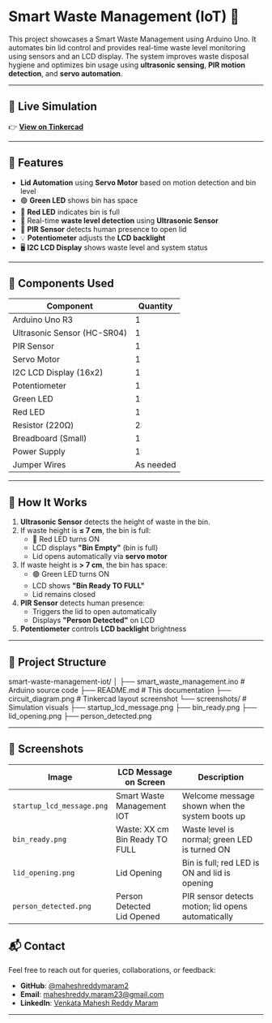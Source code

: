 # Smart Waste Management (IoT) 🚮

This project showcases a Smart Waste Management  using Arduino Uno. It automates bin lid control and provides real-time waste level monitoring using sensors and an LCD display. The system improves waste disposal hygiene and optimizes bin usage using **ultrasonic sensing**, **PIR motion detection**, and **servo automation**.

---

## 🔗 Live Simulation

👉 [**View on Tinkercad**](https://www.tinkercad.com/things/7SXf85Zj3UG-smart-waste-management-iot)

---

## 🚀 Features

- **Lid Automation** using **Servo Motor** based on motion detection and bin level
- 🟢 **Green LED** shows bin has space  
- 🔴 **Red LED** indicates bin is full
- 📏 Real-time **waste level detection** using **Ultrasonic Sensor**
- 🧠 **PIR Sensor** detects human presence to open lid
- 💡 **Potentiometer** adjusts the **LCD backlight**
- 🖥️ **I2C LCD Display** shows waste level and system status

---

## 🧰 Components Used

| Component                 | Quantity |
|--------------------------|----------|
| Arduino Uno R3           | 1        |
| Ultrasonic Sensor (HC-SR04) | 1     |
| PIR Sensor               | 1        |
| Servo Motor              | 1        |
| I2C LCD Display (16x2)   | 1        |
| Potentiometer            | 1        |
| Green LED                | 1        |
| Red LED                  | 1        |
| Resistor (220Ω)          | 2        |
| Breadboard (Small)       | 1        |
| Power Supply             | 1        |
| Jumper Wires             | As needed |

---

## 🔌 How It Works

1. **Ultrasonic Sensor** detects the height of waste in the bin.
2. If waste height is **≤ 7 cm**, the bin is full:
   - 🔴 Red LED turns ON
   - LCD displays **"Bin Empty"** (bin is full)
   - Lid opens automatically via **servo motor**
3. If waste height is **> 7 cm**, the bin has space:
   - 🟢 Green LED turns ON
   - LCD shows **"Bin Ready TO FULL"**
   - Lid remains closed
4. **PIR Sensor** detects human presence:
   - Triggers the lid to open automatically
   - Displays **"Person Detected"** on LCD
5. **Potentiometer** controls **LCD backlight** brightness

---

## 📁 Project Structure
smart-waste-management-iot/
│
├── smart_waste_management.ino # Arduino source code
├── README.md # This documentation
├── circuit_diagram.png # Tinkercad layout screenshot
└── screenshots/ # Simulation visuals
├── startup_lcd_message.png
├── bin_ready.png
├── lid_opening.png
├── person_detected.png



---

## 📸 Screenshots
| Image                     | LCD Message on Screen               | Description                                        |
| ------------------------- | ----------------------------------- | -------------------------------------------------- |
| `startup_lcd_message.png` | Smart Waste <br> Management IOT     | Welcome message shown when the system boots up     |
| `bin_ready.png`           | Waste: XX cm <br> Bin Ready TO FULL | Waste level is normal; green LED is turned ON      |
| `lid_opening.png`         | Lid Opening                         | Bin is full; red LED is ON and lid is opening      |
| `person_detected.png`     | Person Detected <br> Lid Opened     | PIR sensor detects motion; lid opens automatically |

## 📬 Contact

Feel free to reach out for queries, collaborations, or feedback:

- **GitHub**: [@maheshreddymaram2](https://github.com/maheshreddymaram2)
- **Email**: maheshreddy.maram23@gmail.com
- **LinkedIn**: [Venkata Mahesh Reddy Maram](https://www.linkedin.com/in/venkata-mahesh-reddy-maram-28039626b/)

---
